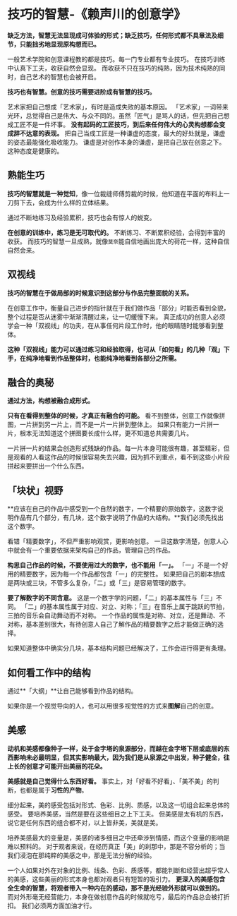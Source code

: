 # 技巧的智慧-《赖声川的创意学》

**缺乏方法，智慧无法显现成可体验的形式；缺乏技巧，任何形式都不具章法及细节，只能拙劣地显现原构想而已。**

一般艺术学院和创意课程教的都是技巧。每一门专业都有专业技巧。
在技巧训练中认真下工夫，收获自然会显现。
而收获不只在技巧的纯熟，因为技术纯熟的同时，自己艺术的智慧也会被开启。

**技巧也有智慧。创意的技巧需要进阶成有智慧的技巧。**

艺术家把自己想成「艺术家」，有时是造成失败的基本原因。
「艺术家」一词带来光环，总觉得自己是伟大、与众不同的。虽然「匠气」是骂人的话，但先把自己想成工匠不是一件坏事。
**没有起码的工匠技巧，到后来任何伟大的心灵构想都会变成辞不达意的表现。**
把自己当成工匠是一种谦虚的态度，最大的好处就是，谦虚的姿态最能强化吸收能力。
谦虚是对创作本身的谦虚，是把自己放在创意之下。这种态度是健康的。

## 熟能生巧

**技巧的智慧就是一种觉知**，像一位裁缝师傅剪裁的时候，他知道在平面的布料上一刀剪下去，会成为什么样的立体结果。

通过不断地练习及经验累积，技巧也会有惊人的蜕变。

**在创意的训练中，练习是无可取代的。**
不断练习、不断累积经验，会得到丰富的收获。
而技巧的智慧一旦成熟，就像`莫奈`能自信地画出庞大的荷花一样，这种自信自然会来。

## 双视线

**技巧的智慧在于做局部的时候意识到这部分与作品完整面貌的关系。**

在创意工作中，衡量自己进步的指针就在于我们做作品「部分」时能否看到全貌，整个过程是否从迷雾中渐渐清醒过来，让一切缓慢下来。
真正成功的创意人必须学会一种「双视线」的功夫，在从事任何片段工作时，他的眼睛随时能够看到整体。

**这种「双视线」能力可以通过练习和经验取得，也可从「如何看」的几种「观」下手，在纯净地看到作品整体时，也能纯净地看到各部分之所需。**

## 融合的奥秘

**通过方法，构想被融合成形式。**

**只有在看得到整体的时候，才真正有融合的可能。**
看不到整体，创意工作就像拼图，一片拼到另一片上，而不是一片一片拼到整体上。
如果只有能力一片拼一片，根本无法知道这个拼图要长成什么样，更不知道总共需要几片。

一片拼一片的结果会创造形式残缺的作品。每一片本身可能很有趣，甚至精彩，但是观看的人看这作品的时候很容易失去兴趣，因为抓不到重点，看不到这些小片段拼起来要拼出一个什么东西。

## 「块状」视野

**应该在自己的作品中感受到一个自然的数字，一个精要的原始数字，这数字说明作品有几个部分，有几块，这个数字说明了作品的大结构。**我们必须先找出这个数字。

看错「精要数字」，不但严重影响观赏，更影响创意。
一旦这数字清楚，创意人心中就会有一个重要依据来架构自己的作品，管理自己的作品。

**构思自己作品的时候，不要使用过大的数字，也不能用「一」。**
「一」不是一个好用的精要数字，因为每一个作品都包含「一」的完整性。
如果把自己的剧本想成是两块或三块，不管多么复杂，「二」或「三」是容易管理的数字。

**要了解数字的不同含意。**
这是一个数字学的问题，「二」的基本属性与「三」不同。
「二」的基本属性属于对应、对立、对称；「三」在音乐上属于跳跃的节拍，三拍的音乐会自动舞动而不对称。
一个作品的属性是对称、对立，还是舞动、不对称，基本差别很大，有待创意人自己了解作品的精要数字之后才能做正确的选择。

如果知道整体中确实分几块，基本结构问题已经解决了，工作会进行得更有条理。

## 如何看工作中的结构

通过**「大纲」**让自己能够看到作品的结构。

如果你是一个视觉导向的人，也可以用很多视觉性的方式来**图解**自己的创意。

## 美感

**动机和美感都像种子一样，处于金字塔的泉源部分，而越在金字塔下层或底层的东西影响未必最明显，但其实影响最大，因为我们是从泉源之中出发，种子健全，往上长的创意才可能开出美丽的花朵。**

**美感就是自己觉得什么东西好看。**
事实上，对「好看不好看」、「美不美」的判断，也都是属于**习性的产物**。

细分起来，美的感受包括对形式、色彩、比例、质感，以及这一切组合起来总体的感受。
要培养美感，当然是要在这些细目之上下工夫。
但美感是太有机的东西，说它是任何东西的组合都不对，以上皆非美，美就是美。

培养美感最大的变量是，美感的诸多细目之中还牵涉到情感，而这个变量的影响是难以预料的。
对于观者来说，在经历真正「美」的刹那中，那是不容分析的；当我们浸泡在那纯粹的美感之中，那是无法分解的经验。

一个人如果对外在对象的比例、线条、色彩、质感等，都能判断和经营出超乎常人的美感，这些美丽的形式本身也都对观者只有短暂的吸引力。
**更深入的美感包含全生命的智慧，将观者带入一种内在的感动，那不是光经验外形就可以做到的。**
而对外形毫无经营能力，本身在做创意作品的时候就吃亏，最后的作品总会被打折扣。
我们必须两方面加油才行。


